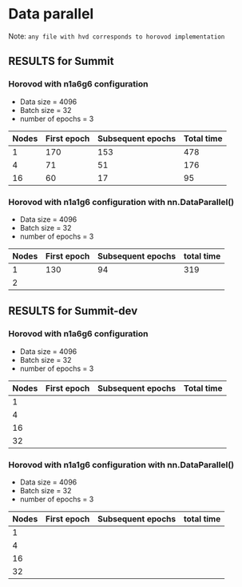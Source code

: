 # Data parallel

Note: `any file with hvd corresponds to horovod implementation`

## RESULTS for Summit

### Horovod with n1a6g6 configuration

- Data size = 4096
- Batch size = 32
- number of epochs = 3

| Nodes | First epoch | Subsequent epochs | Total time |
|-------|-------------|-------------------|------------|
|  1    |   170       |  153      | 478 |
|  4    |    71       |   51      | 176 |
|  16   |    60       |   17      |  95 |



### Horovod with n1a1g6 configuration with nn.DataParallel()

- Data size = 4096
- Batch size = 32
- number of epochs = 3

| Nodes | First epoch | Subsequent epochs | total time |
|-------|-------------|-------------------|------------|
|  1    |     130     |       94    |   319  |
|  2    |    


## RESULTS for Summit-dev

### Horovod with n1a6g6 configuration

- Data size = 4096
- Batch size = 32
- number of epochs = 3

| Nodes | First epoch | Subsequent epochs | Total time |
|-------|-------------|-------------------|------------|
|  1    |  
|  4    |   
|  16   |  
|  32   |



### Horovod with n1a1g6 configuration with nn.DataParallel()

- Data size = 4096
- Batch size = 32
- number of epochs = 3

| Nodes | First epoch | Subsequent epochs | total time |
|-------|-------------|-------------------|------------|
|  1    |  
|  4    |   
|  16   |  
|  32   |
